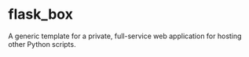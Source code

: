 # flask_box
A generic template for a private, full-service web application for hosting other Python scripts.
